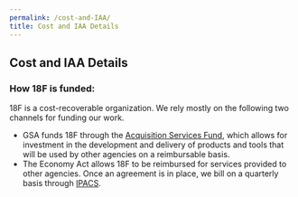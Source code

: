 ```yaml
---
permalink: /cost-and-IAA/
title: Cost and IAA Details
---
```

## Cost and IAA Details

### How 18F is funded:

18F is a cost-recoverable organization. We rely mostly on the following two channels for funding our work.

* GSA funds 18F through the [Acquisition Services Fund](http://www.gsa.gov/portal/content/182815), which allows for investment in the development and delivery of products and tools that will be used by other agencies on a reimbursable basis.
* The Economy Act allows 18F to be reimbursed for services provided to other agencies. Once an agreement is in place, we bill on a quarterly basis through [IPACS](https://www.fiscal.treasury.gov/fsservices/gov/acctg/ipac/ipac_home.htm). 
